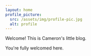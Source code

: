 ```yaml
---
layout: home
profile_picture:
  src: /assets/img/profile-pic.jpg
  alt: profile
---
```


<p>
  Welcome! This is Cameron's little blog.
</p>

<p>
  You're fully welcomed here.
</p>
